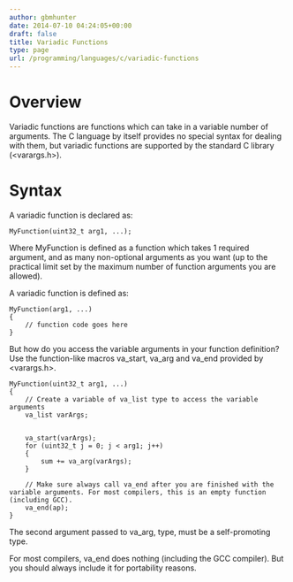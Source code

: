 ```yaml
---
author: gbmhunter
date: 2014-07-10 04:24:05+00:00
draft: false
title: Variadic Functions
type: page
url: /programming/languages/c/variadic-functions
---
```


# Overview





Variadic functions are functions which can take in a variable number of arguments. The C language by itself provides no special syntax for dealing with them, but variadic functions are supported by the standard C library (<varargs.h>).





# Syntax





A variadic function is declared as:




    
    
    MyFunction(uint32_t arg1, ...);
    





Where MyFunction is defined as a function which takes 1 required argument, and as many non-optional arguments as you want (up to the practical limit set by the maximum number of function arguments you are allowed).



A variadic function is defined as:




    
    
    MyFunction(arg1, ...)
    {
    	// function code goes here
    }
    





But how do you access the variable arguments in your function definition? Use the function-like macros va_start, va_arg and va_end provided by <varargs.h>.


	

    
    
    MyFunction(uint32_t arg1, ...)
    {
    	// Create a variable of va_list type to access the variable arguments
    	va_list varArgs;
    
     
        va_start(varArgs);
        for (uint32_t j = 0; j < arg1; j++)
    	{
        	sum += va_arg(varArgs);
        }
    
    	// Make sure always call va_end after you are finished with the variable arguments. For most compilers, this is an empty function (including GCC).
        va_end(ap);
    }
    


	


The second argument passed to va_arg, type, must be a self-promoting type.


	


For most compilers, va_end does nothing (including the GCC compiler). But you should always include it for portability reasons.
